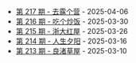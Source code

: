 * [第 217 期 - 去露个营](https://weekly.tw93.fun/posts/217-去露个营) - 2025-04-06
* [第 216 期 - 吃个炒饭](https://weekly.tw93.fun/posts/216-吃个炒饭) - 2025-03-30
* [第 215 期 - 浙大红屋](https://weekly.tw93.fun/posts/215-浙大红屋) - 2025-03-26
* [第 214 期 - 人生夕阳](https://weekly.tw93.fun/posts/214-人生夕阳) - 2025-03-16
* [第 213 期 - 良渚草屋](https://weekly.tw93.fun/posts/213-良渚草屋) - 2025-03-10
